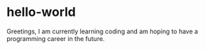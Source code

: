 # hello-world
Greetings, I am currently learning coding and am hoping to have a programming career in the future. 
